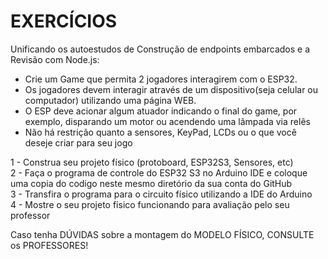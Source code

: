 # EXERCÍCIOS
Unificando os autoestudos de Construção de endpoints embarcados e a Revisão com Node.js:

- Crie um Game que permita 2 jogadores interagirem com o ESP32. <br>
- Os jogadores devem interagir através de um dispositivo(seja celular ou computador) utilizando uma página WEB.<br> 
- O ESP deve acionar algum atuador indicando o final do game, por exemplo, disparando um motor ou acendendo uma lâmpada via relês<br>
- Não há restrição quanto a sensores, KeyPad, LCDs ou o que você deseje criar para seu jogo<br>


1 - Construa seu projeto físico (protoboard, ESP32S3, Sensores, etc)<br>
2 - Faça o programa de controle do ESP32 S3 no Arduino IDE e coloque uma copia do codigo neste mesmo diretório da sua conta do GitHub<br>
3 - Transfira o programa para o circuito físico utilizando a IDE do Arduino<br>
4 - Mostre o seu projeto físico funcionando para avaliação pelo seu professor<br>

Caso tenha DÚVIDAS sobre a montagem do MODELO FÍSICO, CONSULTE os PROFESSORES!